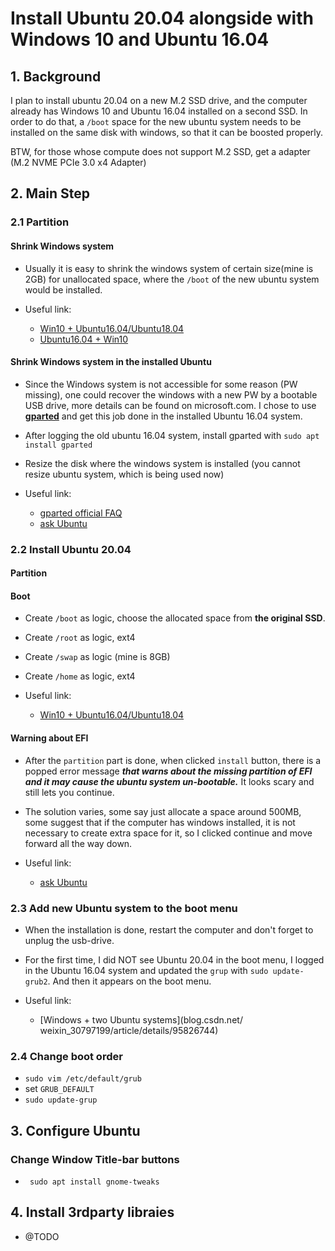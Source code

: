 # Install Ubuntu 20.04 alongside with Windows 10 and Ubuntu 16.04

## 1. Background

I plan to install ubuntu 20.04 on a new M.2 SSD drive, and the computer already has Windows 10 and Ubuntu 16.04 installed on a second SSD. In order to do that, a ```/boot``` space for the new ubuntu system needs to be installed on the same disk with windows, so that it can be boosted properly.

BTW, for those whose compute does not support M.2 SSD, get a adapter (M.2 NVME PCIe 3.0 x4 Adapter)

## 2. Main Step


### 2.1 Partition

#### Shrink Windows system
- Usually it is easy to shrink the windows system of certain size(mine is 2GB) for unallocated space, where the ```/boot``` of the new ubuntu system would be installed.

- Useful link:
    - [Win10 + Ubuntu16.04/Ubuntu18.04](blog.csdn.net/qq_24624539/article/details/81775635)
    - [Ubuntu16.04 + Win10](blog.csdn.net/fesdgasdgasdg/article/details/54183577)

#### Shrink Windows system in the installed Ubuntu
- Since the Windows system is not accessible for some reason  (PW missing), one could recover the windows with a new PW by a bootable USB drive, more details can be found on microsoft.com. I chose to use [**gparted**](https://gparted.org/) and get this job done in the installed Ubuntu 16.04 system.

- After logging the old ubuntu 16.04 system, install gparted with ```sudo apt install gparted ```

- Resize the disk where the windows system is installed (you cannot resize ubuntu system, which is being used now)

- Useful link:
    - [gparted official FAQ](gparted.org/faq.php)
    - [ask Ubuntu](askubuntu.com/questions/1030508/can-i-safely-resize-windows-10-system-partition-from-ubuntu)

### 2.2 Install Ubuntu 20.04

#### Partition

#### Boot
- Create `/boot` as logic, choose the allocated space from **the original SSD**.

- Create `/root` as logic, ext4

- Create `/swap` as logic (mine is 8GB)

- Create `/home` as logic, ext4

- Useful link:
    - [Win10 + Ubuntu16.04/Ubuntu18.04](blog.csdn.net/qq_24624539/article/details/81775635)

#### Warning about EFI
- After the `partition` part is done, when clicked `install` button, there is a popped error message ***that warns about the missing partition of EFI and it may cause the ubuntu system un-bootable.*** It looks scary and still lets you continue. 

- The solution varies, some say just allocate a space around 500MB, some suggest that if the computer has windows installed, it is not necessary to create extra space for it, so I clicked continue and move forward all the way down.

- Useful link:
    - [ask Ubuntu](askubuntu.com/questions/1144552/dual-boot-no-efi-system-partition-was-found)

### 2.3 Add new Ubuntu system to the boot menu

- When the installation is done, restart the computer and don't forget to unplug the usb-drive.

- For the first time, I did NOT see Ubuntu 20.04 in the boot menu, I logged in the Ubuntu 16.04 system and updated the `grup` with `sudo update-grub2`. And then it appears on the boot menu.

- Useful link:
    - [Windows + two Ubuntu systems](blog.csdn.net/
    weixin_30797199/article/details/95826744)

### 2.4 Change boot order
-  ```sudo vim /etc/default/grub``` 
- set ``` GRUB_DEFAULT ```
- ```sudo update-grup ```

## 3. Configure Ubuntu

### Change Window Title-bar buttons
- ``` sudo apt install gnome-tweaks```

### 


## 4. Install 3rdparty libraies

- @TODO